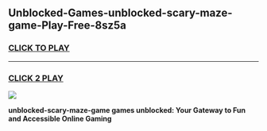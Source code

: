 
## Unblocked-Games-unblocked-scary-maze-game-Play-Free-8sz5a
<h3>
<a href="https://premium76.site?title=unblocked-scary-maze-game&ref=10A">CLICK TO PLAY</a></h3>
<hr>

<h3>
<a href="https://premium76.site?title=unblocked-scary-maze-game&ref=10A">CLICK 2 PLAY</a>
  
</h3>

<a href="https://premium76.site?title=unblocked-scary-maze-game&ref=10A"><img src="https://clearcache.store/games.png"></a>


**unblocked-scary-maze-game games unblocked: Your Gateway to Fun and Accessible Online Gaming**
